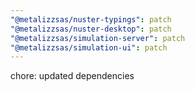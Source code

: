 ```yaml
---
"@metalizzsas/nuster-typings": patch
"@metalizzsas/nuster-desktop": patch
"@metalizzsas/simulation-server": patch
"@metalizzsas/simulation-ui": patch
---
```


chore: updated dependencies
